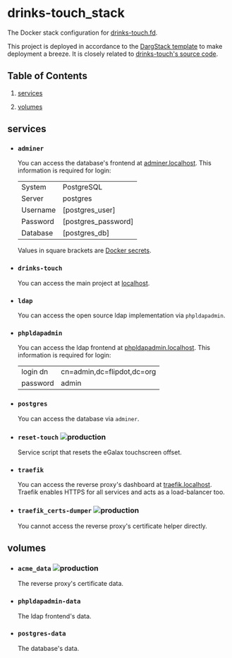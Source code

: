# drinks-touch_stack


The Docker stack configuration for [drinks-touch.fd](https://drinks-touch.fd/).

This project is deployed in accordance to the [DargStack template](https://github.com/dargstack/dargstack_template/) to make deployment a breeze. It is closely related to [drinks-touch's source code](https://github.com/flipdot/drinks-touch/).

## Table of Contents


 1. [services](#services)
    
 2. [volumes](#volumes)
    

## services


 - ### `adminer`
    
    You can access the database's frontend at [adminer.localhost](https://adminer.localhost/).
    This information is required for login:
    
    |          |                     |
    | -------- | ------------------- |
    | System   | PostgreSQL          |
    | Server   | postgres            |
    | Username | [postgres_user]     |
    | Password | [postgres_password] |
    | Database | [postgres_db]       |
    
    Values in square brackets are [Docker secrets](https://docs.docker.com/engine/swarm/secrets/).
    
 - ### `drinks-touch`
    
    You can access the main project at [localhost](http://localhost/).
    
 - ### `ldap`
    
    You can access the open source ldap implementation via `phpldapadmin`.
    
 - ### `phpldapadmin`
    
    You can access the ldap frontend at [phpldapadmin.localhost](http://phpldapadmin.localhost/).
    This information is required for login:
    
    |          |                            |
    | -------- | -------------------------- |
    | login dn | cn=admin,dc=flipdot,dc=org |
    | password | admin                      |
    
 - ### `postgres`
    
    You can access the database via `adminer`.
    
 - ### `reset-touch` ![production](https://img.shields.io/badge/-production-informational.svg?style=flat-square)
    
    Service script that resets the eGalax touchscreen offset.
    
 - ### `traefik`
    
    You can access the reverse proxy's dashboard at [traefik.localhost](https://traefik.localhost/).
    Traefik enables HTTPS for all services and acts as a load-balancer too.
    
 - ### `traefik_certs-dumper` ![production](https://img.shields.io/badge/-production-informational.svg?style=flat-square)
    
    You cannot access the reverse proxy's certificate helper directly.
    

## volumes


 - ### `acme_data` ![production](https://img.shields.io/badge/-production-informational.svg?style=flat-square)
    
    The reverse proxy's certificate data.
    
 - ### `phpldapadmin-data`
    
    The ldap frontend's data.
    
 - ### `postgres-data`
    
    The database's data.
    

